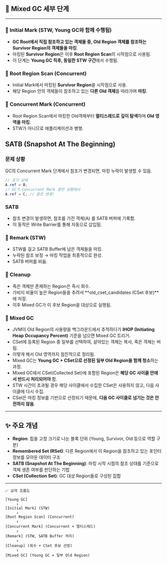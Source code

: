 ## 🧩 Mixed GC 세부 단계

---

### 🔸 Initial Mark (STW, Young GC와 함께 수행됨)
- **GC Root에서 직접 참조하고 있는 객체들 중, Old Region 객체를 참조하는 Survivor Region의 객체들을 마킹**.
- 마킹된 **Survivor Region**은 이후 **Root Region Scan**의 시작점으로 사용됨.
- 이 단계는 **Young GC 직후, 동일한 STW 구간**에서 수행됨.

### 🔸 Root Region Scan (Concurrent)
- Initial Mark에서 마킹된 **Survivor Region**을 시작점으로 사용.
- 해당 Region 안의 객체들이 참조하고 있는 **다른 Old 객체**를 따라가며 **마킹**.

### 🔸 Concurrent Mark (Concurrent)
- Root Region Scan에서 마킹한 Old객체부터 **멀티스레드로 깊이 탐색**하며 **Old 영역을 마킹**.
- STW가 아니므로 애플리케이션과 병행.
## SATB (Snapshot At The Beginning)

### 문제 상황
GC의 Concurrent Mark 단계에서 참조가 변경되면, 마킹 누락이 발생할 수 있음.

```java
// 초기 상태
A.ref = B;
// GC가 Concurrent Mark 중인 상황에서
A.ref = C; // 참조 변경!
```
### SATB
- 참조 변경이 발생하면, 참조를 가진 객체(A) 를 SATB 버퍼에 기록함.
- 이 동작은 Write Barrier를 통해 자동으로 삽입됨.

  
### 🔸 Remark (STW)
- STW를 걸고 SATB Buffer에 남은 객체들을 마킹.
- 누락된 참조 보정 → 마킹 작업을 최종적으로 완성.
- SATB 버퍼를 비움.

### 🔸 Cleanup
- 죽은 객체만 존재하는 Region은 즉시 회수.
- 가비지 비율이 높은 Region들을 추려서 **old_cset_candidates (CSet 후보)**에 저장.
- 이후 Mixed GC가 이 후보 Region을 대상으로 실행됨.

### 🔸 Mixed GC
- JVM이 Old Region의 사용량을 백그라운드에서 추적하다가 **IHOP (Initiating Heap Occupancy Percent)** 기준을 넘으면 Mixed GC 트리거.
- CSet에 등록된 Region 중 일부를 선택하여, 살아있는 객체는 복사, 죽은 객체는 버림. 
- 이렇게 해서 Old 영역까지 점진적으로 정리됨.
- Mixed GC는 **Young GC + CSet으로 선정된 일부 Old Region을 함께 청소**하는 과정.
- Mixed GC에서 CSet(Collected Set)에 포함된 Region은 **해당 GC 사이클 안에서 반드시 처리되어야** 함.
- STW 시간이 초과될 경우 해당 사이클에서 수집한 CSet은 사용하지 않고, 다음 사이클에 다시 수집.
- CSet은 마킹 정보를 기반으로 선정되기 때문에, **다음 GC 사이클로 넘기는 것은 안전하지 않음**.


---
## ✨ 주요 개념

- **Region**: 힙을 고정 크기로 나눈 블록 단위 (Young, Survivor, Old 등으로 역할 구분)
- **Remembered Set (RSet)**: 다른 Region에서 이 Region을 참조하고 있는 포인터 정보를 모아둔 데이터 구조
- **SATB (Snapshot At The Beginning)**: 마킹 시작 시점의 참조 상태를 기준으로 객체 생존 여부를 판단하는 기법
- **CSet (Collection Set)**: GC 대상 Region들로 구성된 집합

---
```
✅ 요약 흐름도

[Young GC]
     ↓
[Initial Mark] (STW)
     ↓
[Root Region Scan] (Concurrent)
     ↓
[Concurrent Mark] (Concurrent + 멀티스레드)
     ↓
[Remark] (STW, SATB Buffer 처리)
     ↓
[Cleanup] (회수 + CSet 후보 선정)
     ↓
[Mixed GC] (Young GC + 일부 Old Region)
```

